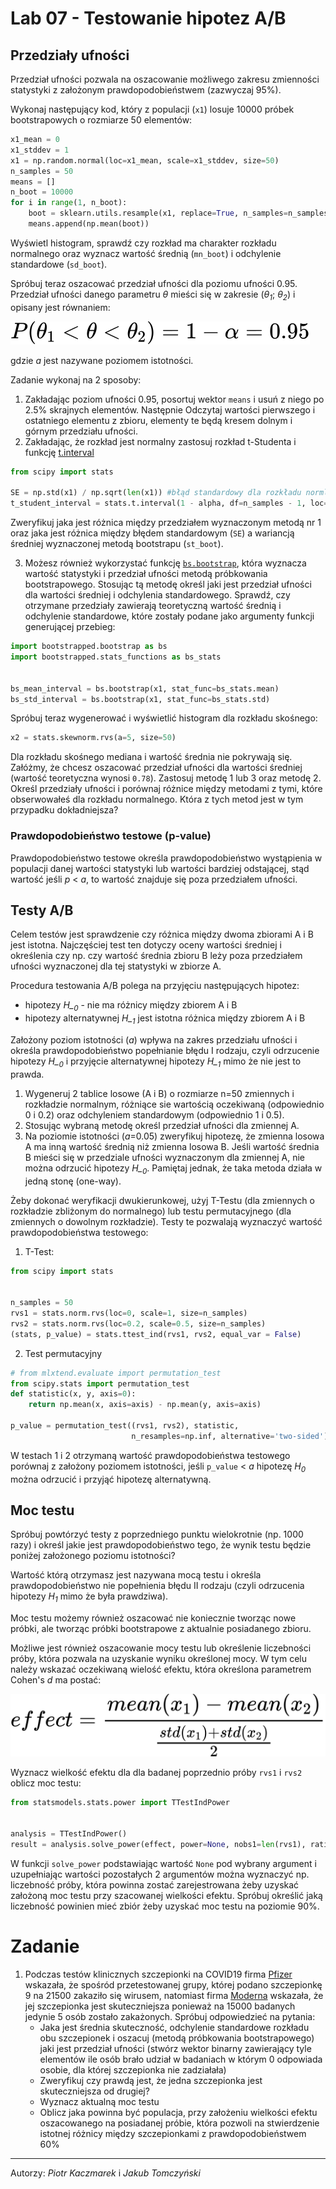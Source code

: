 # Lab 07 - Testowanie hipotez A/B
<!-- <-- https://www.kaggle.com/pmarcelino/comprehensive-data-exploration-with-python> -->

## Przedziały ufności
Przedział ufności pozwala na oszacowanie możliwego zakresu zmienności statystyki z założonym prawdopodobieństwem (zazwyczaj 95%).

Wykonaj następujący kod, który z populacji (`x1`) losuje 10000 próbek bootstrapowych o rozmiarze 50 elementów:
```python
x1_mean = 0
x1_stddev = 1
x1 = np.random.normal(loc=x1_mean, scale=x1_stddev, size=50)
n_samples = 50
means = []
n_boot = 10000
for i in range(1, n_boot):
    boot = sklearn.utils.resample(x1, replace=True, n_samples=n_samples)
    means.append(np.mean(boot))
```
Wyświetl histogram, sprawdź czy rozkład ma charakter rozkładu normalnego oraz wyznacz wartość średnią (`mn_boot`) i odchylenie standardowe (`sd_boot`).

Spróbuj teraz oszacować przedział ufności dla poziomu ufności 0.95. 
Przedział ufności danego parametru *θ* mieści się w zakresie (*θ<sub>1</sub>*; *θ<sub>2</sub>*) i opisany jest równaniem:

![przedzial_ufnosci](_images/lab_07/przedzial_ufnosci.svg)

gdzie *ɑ* jest nazywane poziomem istotności.

Zadanie wykonaj na 2 sposoby:
1. Zakładając poziom ufności 0.95, posortuj wektor `means` i usuń z niego po 2.5% skrajnych elementów. Następnie Odczytaj wartości pierwszego i ostatniego elementu z  zbioru, elementy te będą kresem dolnym i górnym przedziału ufności.
2. Zakładając, że rozkład jest normalny zastosuj rozkład t-Studenta i funkcję  [t.interval](https://docs.scipy.org/doc/scipy/reference/generated/scipy.stats.t.html)
   
```python
from scipy import stats

SE = np.std(x1) / np.sqrt(len(x1)) #błąd standardowy dla rozkładu normlanego
t_student_interval = stats.t.interval(1 - alpha, df=n_samples - 1, loc=np.mean(x1), scale=SE)  # uwaga! pierwszy parametr oznacza poziom ufności 
```
   
Zweryfikuj jaka jest różnica między przedziałem wyznaczonym metodą nr 1 oraz jaka jest różnica między błędem standardowym (`SE`) a wariancją średniej wyznaczonej metodą bootstrapu (`st_boot`).

3. Możesz również wykorzystać funkcję [`bs.bootstrap`](https://pypi.org/project/bootstrapped/), która wyznacza wartość statystyki i przedział ufności metodą próbkowania bootstrapowego. Stosując tą metodę określ jaki jest przedział ufności dla wartości średniej i odchylenia standardowego. Sprawdź, czy otrzymane przedziały zawierają teoretyczną wartość średnią i odchylenie standardowe, które zostały podane jako argumenty funkcji generującej przebieg:


```python
import bootstrapped.bootstrap as bs
import bootstrapped.stats_functions as bs_stats


bs_mean_interval = bs.bootstrap(x1, stat_func=bs_stats.mean)
bs_std_interval = bs.bootstrap(x1, stat_func=bs_stats.std)
```

Spróbuj teraz wygenerować i wyświetlić histogram dla rozkładu skośnego:

```python
x2 = stats.skewnorm.rvs(a=5, size=50)
```

Dla rozkładu skośnego mediana i wartość średnia nie pokrywają się. Załóżmy, że chcesz oszacować przedział ufności dla wartości średniej (wartość teoretyczna wynosi `0.78`). Zastosuj metodę 1 lub 3 oraz metodę 2. Określ przedziały ufności i porównaj różnice między metodami z tymi, które obserwowałeś dla rozkładu normalnego. Która z tych metod jest w tym przypadku dokładniejsza?

### Prawdopodobieństwo testowe (p-value)

Prawdopodobieństwo testowe określa prawdopodobieństwo wystąpienia w populacji danej wartości statystyki lub wartości bardziej odstającej, stąd wartość jeśli *p* < *ɑ*, to wartość znajduje się poza przedziałem ufności.

## Testy A/B

Celem testów jest sprawdzenie czy różnica między dwoma zbiorami A i B jest istotna. Najczęściej test ten dotyczy oceny wartości średniej i określenia czy np. czy wartość średnia zbioru B leży poza przedziałem ufności wyznaczonej dla tej statystyki w zbiorze A.

Procedura testowania A/B polega na przyjęciu następujących hipotez:
- hipotezy *H_<sub>0</sub>* - nie ma różnicy między zbiorem A i B
- hipotezy alternatywnej *H_<sub>1</sub>* jest istotna różnica między zbiorem A i B

Założony poziom istotności (*ɑ*) wpływa na zakres przedziału ufności i określa prawdopodobieństwo popełnianie błędu I rodzaju, czyli odrzucenie hipotezy *H_<sub>0</sub>* i przyjęcie alternatywnej hipotezy *H_<sub>1</sub>* mimo że nie jest to prawda.

1. Wygeneruj 2 tablice losowe (A i B) o rozmiarze n=50 zmiennych i rozkładzie normalnym, różniące sie wartością oczekiwaną (odpowiednio 0 i 0.2) oraz odchyleniem standardowym (odpowiednio 1 i 0.5). 
2. Stosując wybraną metodę określ przedział ufności dla zmiennej A.
3. Na poziomie istotności (*ɑ*=0.05) zweryfikuj hipotezę, że zmienna losowa A ma inną wartość średnią niż zmienna losowa B. Jeśli wartość średnia B mieści się w przedziale ufności wyznaczonym dla zmiennej A, nie można odrzucić hipotezy *H_<sub>0</sub>*. Pamiętaj jednak, że taka metoda działa w jedną stonę (one-way).

Żeby dokonać weryfikacji dwukierunkowej, użyj T-Testu (dla zmiennych o rozkładzie zbliżonym do normalnego) lub testu permutacyjnego (dla zmiennych o dowolnym rozkładzie). Testy te pozwalają wyznaczyć wartość prawdopodobieństwa testowego:

1. T-Test:
```python
from scipy import stats


n_samples = 50
rvs1 = stats.norm.rvs(loc=0, scale=1, size=n_samples)
rvs2 = stats.norm.rvs(loc=0.2, scale=0.5, size=n_samples)
(stats, p_value) = stats.ttest_ind(rvs1, rvs2, equal_var = False)
```

2. Test permutacyjny
```python
# from mlxtend.evaluate import permutation_test
from scipy.stats import permutation_test
def statistic(x, y, axis=0):
    return np.mean(x, axis=axis) - np.mean(y, axis=axis)

p_value = permutation_test((rvs1, rvs2), statistic,
                           n_resamples=np.inf, alternative='two-sided')
```
 W testach 1 i 2 otrzymaną wartość prawdopodobieństwa testowego porównaj z założony poziomem istotności, jeśli `p_value` < *ɑ* hipotezę *H<sub>0</sub>* można odrzucić i przyjąć hipotezę alternatywną.

 ## Moc testu 
 
 Spróbuj powtórzyć testy z poprzedniego punktu wielokrotnie (np. 1000 razy) i określ jakie jest prawdopodobieństwo tego, że wynik testu będzie poniżej założonego poziomu istotności?

 Wartość którą otrzymasz jest nazywana mocą testu i określa prawdopodobieństwo nie popełnienia błędu II rodzaju (czyli odrzucenia hipotezy *H<sub>1</sub>* mimo że była prawdziwa).

 Moc testu możemy również oszacować nie koniecznie tworząc nowe próbki, ale tworząc próbki bootstrapowe z aktualnie posiadanego zbioru.

 Możliwe jest również oszacowanie mocy testu lub określenie liczebności próby, która pozwala na uzyskanie wyniku określonej mocy.
 W tym celu należy wskazać oczekiwaną wielość efektu, która określona parametrem Cohen's *d* ma postać:

![effect_size](_images/lab_07/effect_size.svg)

 Wyznacz wielkość efektu dla dla badanej poprzednio próby `rvs1` i `rvs2` oblicz moc testu: 
 ```python
from statsmodels.stats.power import TTestIndPower
 
 
analysis = TTestIndPower()
result = analysis.solve_power(effect, power=None, nobs1=len(rvs1), ratio=1.0, alpha=alpha)
 ```

 W funkcji `solve_power` podstawiając wartość `None` pod wybrany argument i uzupełniając wartości pozostałych 2 argumentów można wyznaczyć np. liczebność próby, która powinna zostać zarejestrowana żeby uzyskać założoną moc testu przy szacowanej wielkości  efektu. Spróbuj określić jaką liczebność powinien mieć zbiór żeby uzyskać moc testu na poziomie 90%.


 # Zadanie
1. Podczas testów klinicznych szczepionki na COVID19 firma [Pfizer](https://www.pfizer.com/news/press-release/press-release-detail/pfizer-and-biontech-conclude-phase-3-study-covid-19-vaccine) wskazała, że spośród przetestowanej grupy, której podano szczepionkę 9 na 21500 zakaziło się wirusem, natomiast firma [Moderna](https://www.bbc.com/news/health-54902908) wskazała, że jej szczepionka jest skuteczniejsza ponieważ na 15000 badanych jedynie 5 osób zostało zakażonych. Spróbuj odpowiedzieć na pytania:
   - Jaka jest średnia skuteczność, odchylenie standardowe rozkładu obu szczepionek i oszacuj (metodą próbkowania bootstrapowego) jaki jest przedział ufności (stwórz wektor binarny zawierający tyle elementów ile osób brało udział w badaniach w którym 0 odpowiada osobie, dla której szczepionka nie zadziałała)
   - Zweryfikuj czy prawdą jest, że jedna szczepionka jest skuteczniejsza od drugiej?
   - Wyznacz aktualną moc testu
   - Oblicz jaka powinna być populacja, przy założeniu wielkości efektu oszacowanego na posiadanej próbie, która pozwoli na stwierdzenie istotnej różnicy między szczepionkami z prawdopodobieństwem 60% 




<!-- ## Testowanie hipotez dla rozkładów wielomianowych (multinomiar distribution) -->


---
Autorzy: *Piotr Kaczmarek* i *Jakub Tomczyński*
